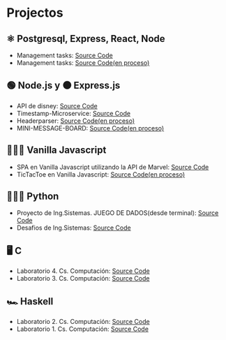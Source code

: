# Projectos

## ⚛️ Postgresql, Express, React, Node

-  Management tasks: <a href="https://github.com/Alanoterohs/expense-tracker-PERN">Source Code</a>
-  Management tasks: <a href="https://github.com/Alanoterohs/managment-task">Source Code(en proceso)</a>

## 🟢 Node.js y ⚫ Express.js

-  API de disney: <a href="https://github.com/Alanoterohs/api-node-disney">Source Code</a>
-  Timestamp-Microservice: <a href="https://github.com/Alanoterohs/Timestamp-Microservice">Source Code</a>
-  Headerparser: <a href="https://github.com/Alanoterohs/project-headerparser">Source Code(en proceso)</a>
-  MINI-MESSAGE-BOARD: <a href="https://github.com/Alanoterohs/express-MINI-MESSAGE-BOARD">Source Code(en proceso)</a>

## 👨‍💻🤪 Vanilla Javascript

-  SPA en Vanilla Javascript utilizando la API de Marvel: <a href="https://github.com/Alanoterohs/apiMarvel-js">Source Code</a>
-  TicTacToe en Vanilla Javascript: <a href="https://github.com/Alanoterohs/Tic-Tac-Toe_VanillaJs">Source Code(en proceso)</a>

## 👨‍💻🐍 Python

- Proyecto de Ing.Sistemas. JUEGO DE DADOS(desde terminal): <a href="https://github.com/Alanoterohs/proyecto1_game">Source Code</a>
- Desafios de Ing.Sistemas: <a href="https://github.com/Alanoterohs/Algoritmos1_Ing.Sistemas">Source Code</a>

## 🖥 C 

- Laboratorio 4. Cs. Computación: <a href="https://github.com/Alanoterohs/project-2-C">Source Code</a>
- Laboratorio 3. Cs. Computación: <a href="https://github.com/Alanoterohs/Project-1-C">Source Code</a>

## 🏎 Haskell

- Laboratorio 2. Cs. Computación: <a href="https://github.com/Alanoterohs/Project-2-Haskell">Source Code</a>
- Laboratorio 1. Cs. Computación: <a href="https://github.com/Alanoterohs/Project-1-Haskell">Source Code</a>

